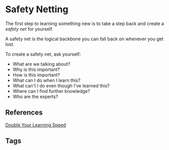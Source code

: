 # Safety Netting

The first step to learning something new is to take a step back and create a *safety net* for yourself.  

A safety net is the logical backbone you can fall back on whenever you get lost. 

To create a safety net, ask yourself:

* What are we talking about? 
* Why is this important?  
* How is this important?  
* What can I do when I learn this?  
* What can't I do even though I've learned this?  
* Where can I find further knowledge?  
* Who are the experts?

## References
[Double Your Learning Speed](../202211200641)

## Tags
